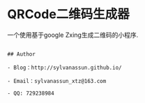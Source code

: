 # QRCode二维码生成器

一个使用基于google Zxing生成二维码的小程序.

```

## Author

- Blog：http://sylvanassun.github.io/

- Email：sylvanassun_xtz@163.com

- QQ: 729238984